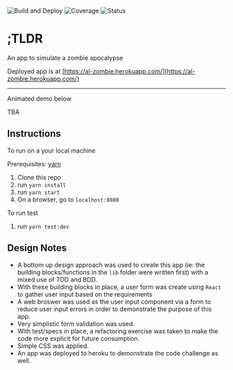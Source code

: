 ![Build and Deploy](https://github.com/iankhor/zombies/workflows/Build%20and%20Deploy/badge.svg?branch=master)
![Coverage](https://codecov.io/github/iankhor/zombies/branch/master/graph/badge.svg)
![Status](https://img.shields.io/uptimerobot/ratio/7/m785278502-d1f412201073f43b744bbe39)

# ;TLDR

An app to simulate a zombie apocalypse

Deployed app is at [https://al-zombie.herokuapp.com/](https://al-zombie.herokuapp.com/)

---

Animated demo below

TBA

<!-- ![](/docs/demo.gif) -->

## Instructions

To run on a your local machine

Prerequisites: [yarn](https://github.com/yarnpkg/yarn)

1. Clone this repo
2. run `yarn install`
3. run `yarn start`
4. On a browser, go to `localhost:8080`

To run test

1. run `yarn test:dev`

## Design Notes

- A bottom up design approach was used to create this app (ie: the building blocks/functions in the `lib` folder were written first) with a mixed use of TDD and BDD.
- With these building blocks in place, a user form was create using `React` to gather user input based on the requirements
- A web broswer was used as the user input component via a form to reduce user input errors in order to demonstrate the purpose of this app.
- Very simplistic form validation was used.
- With test/specs in place, a refactoring exercise was taken to make the code more explicit for future consumption.
- Simple CSS was applied.
- An app was deployed to heroku to demonstrate the code challenge as well.

